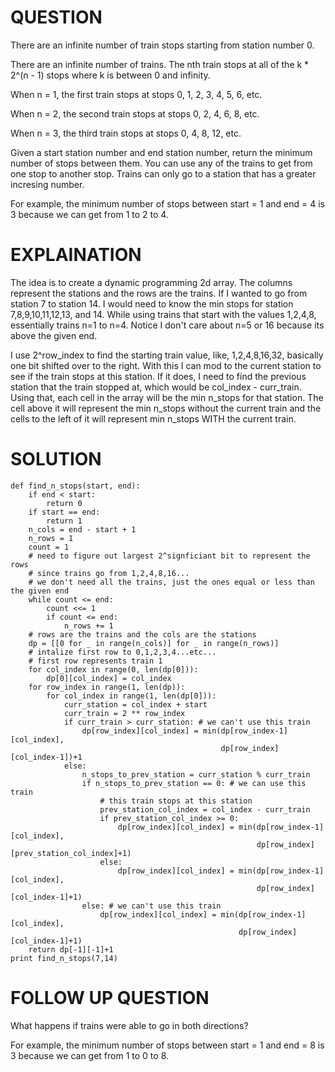 # QUESTION
There are an infinite number of train stops starting from station number 0.

There are an infinite number of trains. The nth train stops at all of the k * 2^(n - 1) stops where k is between 0 and infinity.

When n = 1, the first train stops at stops 0, 1, 2, 3, 4, 5, 6, etc.

When n = 2, the second train stops at stops 0, 2, 4, 6, 8, etc.

When n = 3, the third train stops at stops 0, 4, 8, 12, etc.

Given a start station number and end station number, return the minimum number of stops between them. You can use any of the trains to get from one stop to another stop. Trains can only go to a station that has a greater incresing number.

For example, the minimum number of stops between start = 1 and end = 4 is 3 because we can get from 1 to 2 to 4.

# EXPLAINATION
The idea is to create a dynamic programming 2d array. The columns represent the stations and the rows are the trains. If I wanted to go from station 7 to station 14. I would need to know the min stops for station 7,8,9,10,11,12,13, and 14. While using trains that start with the values 1,2,4,8, essentially trains n=1 to n=4. Notice I don't care about n=5 or 16 because its above the given end.

I use 2^row_index to find the starting train value, like, 1,2,4,8,16,32, basically one bit shifted over to the right. With this I can mod to the current station to see if the train stops at this station. If it does, I need to find the previous station that the train stopped at, which would be col_index - curr_train. Using that, each cell in the array will be the min n_stops for that station. The cell above it will represent the min n_stops without the current train and the cells to the left of it will represent min n_stops WITH the current train.

# SOLUTION
```
def find_n_stops(start, end):
    if end < start:
        return 0
    if start == end:
        return 1
    n_cols = end - start + 1
    n_rows = 1
    count = 1
    # need to figure out largest 2^signficiant bit to represent the rows
    # since trains go from 1,2,4,8,16... 
    # we don't need all the trains, just the ones equal or less than the given end
    while count <= end:
        count <<= 1
        if count <= end:
            n_rows += 1
    # rows are the trains and the cols are the stations
    dp = [[0 for _ in range(n_cols)] for _ in range(n_rows)]
    # intalize first row to 0,1,2,3,4...etc...
    # first row represents train 1
    for col_index in range(0, len(dp[0])):
        dp[0][col_index] = col_index
    for row_index in range(1, len(dp)):
        for col_index in range(1, len(dp[0])):
            curr_station = col_index + start
            curr_train = 2 ** row_index
            if curr_train > curr_station: # we can't use this train
                dp[row_index][col_index] = min(dp[row_index-1][col_index],
                                               dp[row_index][col_index-1])+1
            else:
                n_stops_to_prev_station = curr_station % curr_train
                if n_stops_to_prev_station == 0: # we can use this train
                    # this train stops at this station
                    prev_station_col_index = col_index - curr_train
                    if prev_station_col_index >= 0:
                        dp[row_index][col_index] = min(dp[row_index-1][col_index],
                                                       dp[row_index][prev_station_col_index]+1)
                    else:
                        dp[row_index][col_index] = min(dp[row_index-1][col_index],
                                                       dp[row_index][col_index-1]+1)
                else: # we can't use this train
                    dp[row_index][col_index] = min(dp[row_index-1][col_index],
                                                   dp[row_index][col_index-1]+1)
    return dp[-1][-1]+1
print find_n_stops(7,14)
```

# FOLLOW UP QUESTION
What happens if trains were able to go in both directions? 

For example, the minimum number of stops between start = 1 and end = 8 is 3 because we can get from 1 to 0 to 8.
